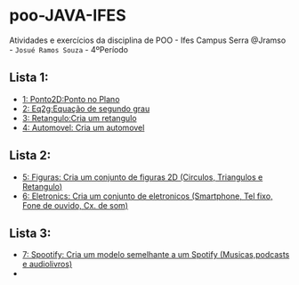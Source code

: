 # poo-JAVA-IFES

Atividades e exercícios da disciplina de POO - Ifes Campus Serra
@Jramso - `Josué Ramos Souza` - 4ºPeríodo


## Lista 1:
- [1: Ponto2D:Ponto no Plano](Ponto2D)
- [2: Eq2g:Equação de segundo grau](Eq2g)
- [3: Retangulo:Cria um retangulo](Retangulo)
- [4: Automovel: Cria um automovel](Automovel)
## Lista 2:
- [5: Figuras: Cria um conjunto de figuras 2D (Circulos, Triangulos e Retangulo)](Figuras)
- [6: Eletronics: Cria um conjunto de eletronicos (Smartphone, Tel fixo, Fone de ouvido, Cx. de som)](Eletronics)
## Lista 3:
- [7: Spootify: Cria um modelo semelhante a um Spotify (Musicas,podcasts e audiolivros)](Spootify)
- 